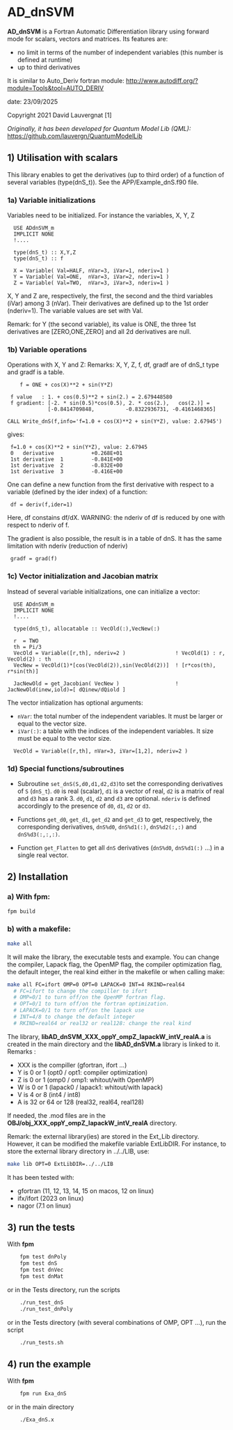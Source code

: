 # AD_dnSVM

**AD_dnSVM** is a Fortran Automatic Differentiation library using forward mode for scalars, vectors and matrices.
Its features are:

- no limit in terms of the number of independent variables (this number is defined at runtime)
- up to third derivatives

It is similar to Auto_Deriv fortran module:
  <http://www.autodiff.org/?module=Tools&tool=AUTO_DERIV>

date: 23/09/2025

  Copyright 2021 David Lauvergnat [1]

*Originally, it has been developed for Quantum Model Lib (QML):* <https://github.com/lauvergn/QuantumModelLib>


## 1) Utilisation with scalars

This library enables to get the derivatives (up to third order) of a function of several variables (type(dnS_t)).
See the APP/Example_dnS.f90 file.

### 1a) Variable initializations

Variables need to be initialized. For instance the variables, X, Y, Z

```Fortran
  USE ADdnSVM_m
  IMPLICIT NONE
  !....

  type(dnS_t) :: X,Y,Z
  type(dnS_t) :: f

  X = Variable( Val=HALF, nVar=3, iVar=1, nderiv=1 )
  Y = Variable( Val=ONE,  nVar=3, iVar=2, nderiv=1 )
  Z = Variable( Val=TWO,  nVar=3, iVar=3, nderiv=1 )
```

X, Y and Z are, respectively, the first, the second and the third variables (iVar) among 3 (nVar).
Their derivatives are defined up to the 1st order (nderiv=1).
The variable values are set with Val.

Remark: for Y (the second variable), its value is ONE, the three 1st derivatives are [ZERO,ONE,ZERO] and all 2d derivatives are null.

### 1b) Variable operations
Operations with X, Y and Z:
Remarks: X, Y, Z, f, df, gradf are of dnS_t type and gradf is a table.

```Fortran
    f = ONE + cos(X)**2 + sin(Y*Z)
```

```Text
 f value   : 1. + cos(0.5)**2 + sin(2.) = 2.679448580
 f gradient: [-2. * sin(0.5)*cos(0.5), 2. * cos(2.),   cos(2.)] =
             [-0.8414709848,          -0.8322936731, -0.4161468365]
```

```Fortran
CALL Write_dnS(f,info='f=1.0 + cos(X)**2 + sin(Y*Z), value: 2.67945')
```

gives:

```Text
 f=1.0 + cos(X)**2 + sin(Y*Z), value: 2.67945
 0   derivative            +0.268E+01
 1st derivative  1         -0.841E+00
 1st derivative  2         -0.832E+00
 1st derivative  3         -0.416E+00
 ```

 One can define a new function from the first derivative with respect to a variable (defined by the ider index) of a function:

```Fortran
 df = deriv(f,ider=1)
```

Here, df constains df/dX. 
WARNING: the nderiv of df is reduced by one with respect to nderiv of f.

The gradient is also possible, the result is in a table of dnS. It has the same limitation with nderiv (reduction of nderiv)

```Fortran
 gradf = grad(f)
```

### 1c) Vector initialization and Jacobian matrix

Instead of several variable initializations, one can initialize a vector:

```Fortran
  USE ADdnSVM_m
  IMPLICIT NONE
  !....

  type(dnS_t), allocatable :: VecOld(:),VecNew(:)

  r  = TWO
  th = Pi/3
  VecOld = Variable([r,th], nderiv=2 )                ! VecOld(1) : r, VecOld(2) : th
  VecNew = VecOld(1)*[cos(VecOld(2)),sin(VecOld(2))]  ! [r*cos(th), r*sin(th)]

  JacNewOld = get_Jacobian( VecNew )                  ! JacNewOld(inew,iold)=[ dQinew/dQiold ]
```

The vector intialization has optional arguments:

- `nVar`: the total number of the independent variables. It must be larger or equal to the vector size.
- `iVar(:)`: a table with the indices of the independent variables. It size must be equal to the vector size.

```Fortran
  VecOld = Variable([r,th], nVar=3, iVar=[1,2], nderiv=2 )
```

### 1d) Special functions/subroutines

- Subroutine `set_dnS(S,d0,d1,d2,d3)`to set the corresponding derivatives of `S` (`dnS_t`). `d0` is real (scalar), `d1` is a vector of real, `d2` is a matrix of real and `d3` has a rank 3. `d0`, `d1`, `d2` and `d3` are optional. `nderiv` is defined accordingly to the presence of  `d0`, `d1`, `d2` or `d3`.

- Functions `get_d0`, `get_d1`, `get_d2` and `get_d3` to get, respectively, the corresponding derivatives, `dnS%d0`, `dnS%d1(:)`, `dnS%d2(:,:)` and `dnS%d3(:,:,:)`.
- Function `get_Flatten` to get all `dnS` derivatives (`dnS%d0`, `dnS%d1(:)` ...) in a single real vector.

## 2) Installation

### a) With fpm:

```bash
fpm build
```


### b) with a makefile:

```bash
make all
```

It will make the library, the executable tests and example.
You can change the compiler, Lapack flag, the OpenMP flag, the compiler optimization flag, the default integer, the real kind either in the makefile or when calling make:

```bash
make all FC=ifort OMP=0 OPT=0 LAPACK=0 INT=4 RKIND=real64
  # FC=ifort to change the compiller to ifort
  # OMP=0/1 to turn off/on the OpenMP fortran flag.
  # OPT=0/1 to turn off/on the fortran optimization.
  # LAPACK=0/1 to turn off/on the lapack use
  # INT=4/8 to change the default integer
  # RKIND=real64 or real32 or real128: change the real kind
```


The library, **libAD_dnSVM_XXX_oppY_ompZ_lapackW_intV_realA.a** is created in the main directory and the **libAD_dnSVM.a** library is linked to it.
Remarks : 
- XXX is the compiller (gfortran, ifort ...)
- Y is 0 or 1 (opt0 / opt1: compiler optimization)
- Z is 0 or 1 (omp0 / omp1: whitout/with OpenMP)
- W is 0 or 1 (lapack0 / lapack1: whitout/with lapack)
- V is 4 or 8 (int4 / int8)
- A is 32 or 64 or 128 (real32, real64, real128)


If needed, the .mod files are in the **OBJ/obj_XXX_oppY_ompZ_lapackW_intV_realA** directory.

Remark: the external library(ies) are stored in the Ext_Lib directory. However, it can be modified the makefile variable ExtLibDIR. For instance, to store the external library directory in ../../LIB, use:

```bash
make lib OPT=0 ExtLibDIR=../../LIB
```

It has been tested with:

- gfortran (11, 12, 13, 14, 15 on macos, 12 on linux)
- ifx/ifort (2023 on linux)
- nagor (7.1 on linux)

## 3) run the tests

With **fpm**

```bash
    fpm test dnPoly
    fpm test dnS
    fpm test dnVec
    fpm test dnMat
```

or in the Tests directory, run the scripts

```bash
    ./run_test_dnS
    ./run_test_dnPoly
```

or in the Tests directory (with several combinations of OMP, OPT ...), run the script

```bash
    ./run_tests.sh
```

## 4) run the example

With **fpm**

```bash
    fpm run Exa_dnS
```

or in the main directory

```bash
    ./Exa_dnS.x
```

